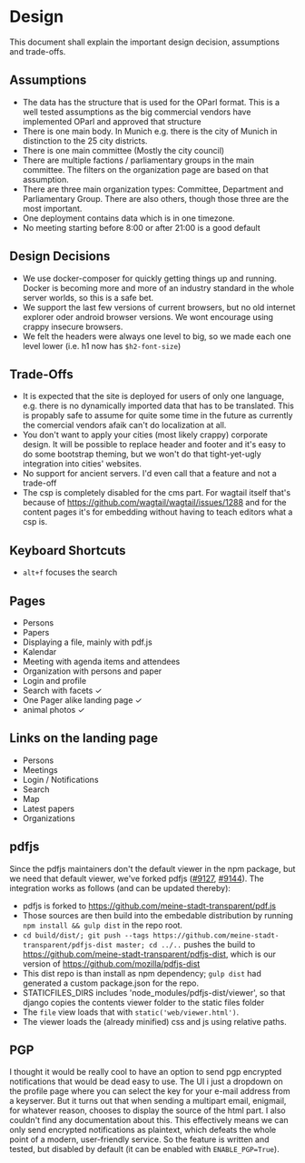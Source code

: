 # Design

This document shall explain the important design decision, assumptions and trade-offs.

## Assumptions

* The data has the structure that is used for the OParl format. This is a well tested assumptions as the big commercial vendors have implemented OParl and approved that structure
* There is one main body. In Munich e.g. there is the city of Munich in distinction to the 25 city districts.
* There is one main committee (Mostly the city council)
* There are multiple factions / parliamentary groups in the main committee. The filters on the organization page are based on that assumption.
* There are three main organization types: Committee, Department and Parliamentary Group. There are also others, though those three are the most important.
* One deployment contains data which is in one timezone.
* No meeting starting before 8:00 or after 21:00 is a good default

## Design Decisions

* We use docker-composer for quickly getting things up and running. Docker is becoming more and more of an industry standard in the whole server worlds, so this is a safe bet.
* We support the last few versions of current browsers, but no old internet explorer oder android browser versions. We wont encourage using crappy insecure browsers.
* We felt the headers were always one level to big, so we made each one level lower (i.e. h1 now has `$h2-font-size`)

## Trade-Offs

* It is expected that the site is deployed for users of only one language, e.g. there is no dynamically imported data that has to be translated. This is propably safe to assume for quite some time in the future as currently the comercial vendors afaik can't do localization at all.
* You don't want to apply your cities (most likely crappy) corporate design. It will be possible to replace header and footer and it's easy to do some bootstrap theming, but we won't do that tight-yet-ugly integration into cities' websites.
* No support for ancient servers. I'd even call that a feature and not a trade-off
* The csp is completely disabled for the cms part. For wagtail itself that's because of https://github.com/wagtail/wagtail/issues/1288 and for the content pages it's for embedding without having to teach editors what a csp is.

## Keyboard Shortcuts

* `alt+f` focuses the search

## Pages

* Persons
* Papers
* Displaying a file, mainly with pdf.js
* Kalendar
* Meeting with agenda items and attendees
* Organization with persons and paper
* Login and profile
* Search with facets ✓
* One Pager alike landing page ✓
* animal photos ✓

## Links on the landing page

* Persons
* Meetings
* Login / Notifications
* Search
* Map
* Latest papers
* Organizations


## pdfjs

Since the pdfjs maintainers don't the default viewer in the npm package, but we need that default viewer, we've forked pdfjs ([#9127](https://github.com/mozilla/pdf.js/issues/9127), [#9144](https://github.com/mozilla/pdf.js/pull/9144)). The integration works as follows (and can be updated thereby):

* pdfjs is forked to https://github.com/meine-stadt-transparent/pdf.js
* Those sources are then build into the embedable distribution by running `npm install && gulp dist` in the repo root.
* `cd build/dist/; git push --tags https://github.com/meine-stadt-transparent/pdfjs-dist master; cd ../..` pushes the build to https://github.com/meine-stadt-transparent/pdfjs-dist, which is our version of https://github.com/mozilla/pdfjs-dist
* This dist repo is than install as npm dependency; `gulp dist` had generated a custom package.json for the repo.
* STATICFILES_DIRS includes 'node_modules/pdfjs-dist/viewer', so that django copies the contents viewer folder to the static files folder
* The `file` view loads that with `static('web/viewer.html')`.
* The viewer loads the (already minified) css and js using relative paths.

## PGP

I thought it would be really cool to have an option to send pgp encrypted notifications that would be dead easy to use. The UI i just a dropdown on the profile page where you can select the key for your e-mail address from a keyserver. But it turns out that when sending a multipart email, enigmail, for whatever reason, chooses to display the source of the html part. I also couldn't find any documentation about this. This effectively means we can only send encrypted notifications as plaintext, which defeats the whole point of a modern, user-friendly service. So the feature is written and tested, but disabled by default (it can be enabled with `ENABLE_PGP=True`).
